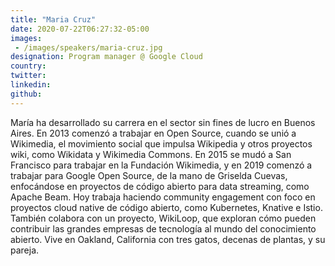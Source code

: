 ```yaml
---
title: "Maria Cruz"
date: 2020-07-22T06:27:32-05:00
images:
 - /images/speakers/maria-cruz.jpg
designation: Program manager @ Google Cloud
country: 
twitter: 
linkedin: 
github: 
---
```


María ha desarrollado su carrera en el sector sin fines de lucro en Buenos Aires. En 2013 comenzó a trabajar en Open Source, cuando se unió a Wikimedia, el movimiento social que impulsa Wikipedia y otros proyectos wiki, como Wikidata y Wikimedia Commons. En 2015 se mudó a San Francisco para trabajar en la Fundación Wikimedia, y en 2019 comenzó a trabajar para Google Open Source, de la mano de Griselda Cuevas, enfocándose en proyectos de código abierto para data streaming, como Apache Beam. Hoy trabaja haciendo community engagement con foco en proyectos cloud native de código abierto, como Kubernetes, Knative e Istio. También colabora con un proyecto, WikiLoop, que exploran cómo pueden contribuir las grandes empresas de tecnología al mundo del conocimiento abierto. Vive en Oakland, California con tres gatos, decenas de plantas, y su pareja.